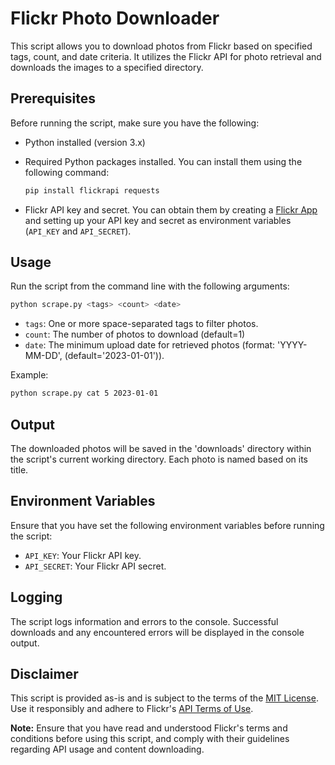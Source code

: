 # Flickr Photo Downloader

This script allows you to download photos from Flickr based on specified tags, count, and date criteria. It utilizes the Flickr API for photo retrieval and downloads the images to a specified directory.

## Prerequisites

Before running the script, make sure you have the following:

- Python installed (version 3.x)
- Required Python packages installed. You can install them using the following command:

  ```bash
  pip install flickrapi requests
  ```

- Flickr API key and secret. You can obtain them by creating a [Flickr App](https://www.flickr.com/services/apps/create/) and setting up your API key and secret as environment variables (`API_KEY` and `API_SECRET`).

## Usage

Run the script from the command line with the following arguments:

```bash
python scrape.py <tags> <count> <date>
```

- `tags`: One or more space-separated tags to filter photos.
- `count`: The number of photos to download (default=1)
- `date`: The minimum upload date for retrieved photos (format: 'YYYY-MM-DD', (default='2023-01-01')).

Example:

```bash
python scrape.py cat 5 2023-01-01
```

## Output

The downloaded photos will be saved in the 'downloads' directory within the script's current working directory. Each photo is named based on its title.

## Environment Variables

Ensure that you have set the following environment variables before running the script:

- `API_KEY`: Your Flickr API key.
- `API_SECRET`: Your Flickr API secret.

## Logging

The script logs information and errors to the console. Successful downloads and any encountered errors will be displayed in the console output.

## Disclaimer

This script is provided as-is and is subject to the terms of the [MIT License](LICENSE). Use it responsibly and adhere to Flickr's [API Terms of Use](https://www.flickr.com/services/developer/api/).

**Note:** Ensure that you have read and understood Flickr's terms and conditions before using this script, and comply with their guidelines regarding API usage and content downloading.